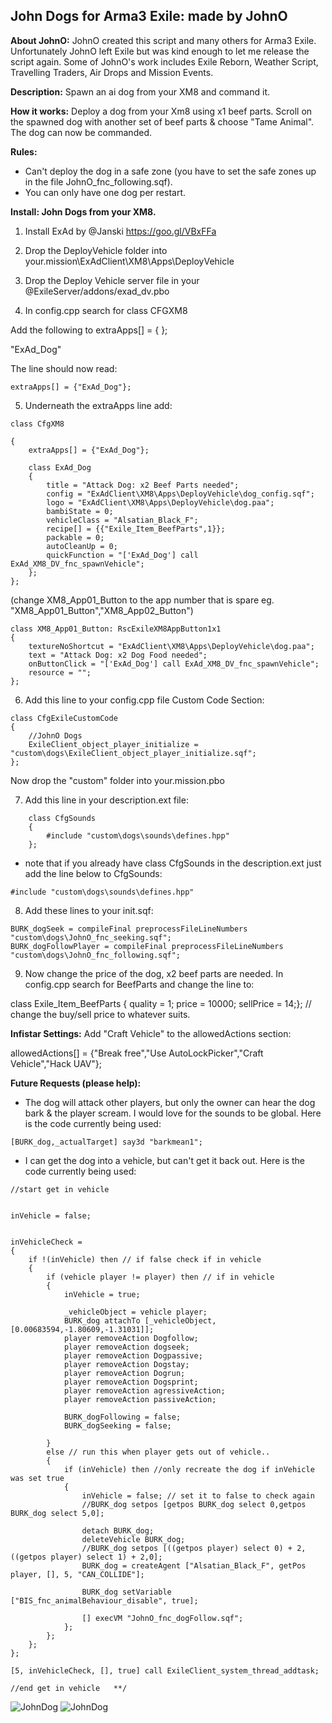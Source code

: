 ## John Dogs for Arma3 Exile: made by JohnO

**About JohnO:** JohnO created this script and many others for Arma3 Exile. Unfortunately JohnO left Exile but was kind enough to let me release the script again. Some of JohnO's work includes Exile Reborn, Weather Script, Travelling Traders, Air Drops and Mission Events.

**Description:** Spawn an ai dog from your XM8 and command it. 

**How it works:** Deploy a dog from your Xm8 using x1 beef parts. Scroll on the spawned dog with another set of beef parts & choose "Tame Animal". The dog can now be commanded. 

**Rules:** 
+ Can't deploy the dog in a safe zone (you have to set the safe zones up in the file JohnO_fnc_following.sqf). 
+ You can only have one dog per restart. 


**Install: John Dogs from your XM8.**

1. Install ExAd by @Janski https://goo.gl/VBxFFa

2. Drop the DeployVehicle folder into your.mission\ExAdClient\XM8\Apps\DeployVehicle
   
3. Drop the Deploy Vehicle server file in your @ExileServer/addons/exad_dv.pbo 

4. In config.cpp search for class CFGXM8

Add the following to extraApps[] = { };

"ExAd_Dog" 

The line should now read:  
```
extraApps[] = {"ExAd_Dog"};
```
5. Underneath the extraApps line add:
```
class CfgXM8

{
	extraApps[] = {"ExAd_Dog"}; 
	
	class ExAd_Dog
	{
		title = "Attack Dog: x2 Beef Parts needed";
		config = "ExAdClient\XM8\Apps\DeployVehicle\dog_config.sqf";
		logo = "ExAdClient\XM8\Apps\DeployVehicle\dog.paa";
		bambiState = 0;
		vehicleClass = "Alsatian_Black_F";
		recipe[] = {{"Exile_Item_BeefParts",1}};
		packable = 0;
		autoCleanUp = 0;
		quickFunction = "['ExAd_Dog'] call ExAd_XM8_DV_fnc_spawnVehicle";
	};
}; 
```

(change XM8_App01_Button to the app number that is spare eg. "XM8_App01_Button","XM8_App02_Button") 
```
class XM8_App01_Button: RscExileXM8AppButton1x1
{
    textureNoShortcut = "ExAdClient\XM8\Apps\DeployVehicle\dog.paa";
    text = "Attack Dog: x2 Dog Food needed";
    onButtonClick = "['ExAd_Dog'] call ExAd_XM8_DV_fnc_spawnVehicle";
    resource = "";
}; 
```

6. Add this line to your config.cpp file Custom Code Section:
```
class CfgExileCustomCode 
{
	//JohnO Dogs
	ExileClient_object_player_initialize = "custom\dogs\ExileClient_object_player_initialize.sqf";
};
```
Now drop the "custom" folder into your.mission.pbo

7. Add this line in your description.ext file:

```
	class CfgSounds
	{
		#include "custom\dogs\sounds\defines.hpp"
	};

```
+ note that if you already have class CfgSounds in the description.ext just add the line below to CfgSounds:
```
#include "custom\dogs\sounds\defines.hpp"
```
8. Add these lines to your init.sqf:
```
BURK_dogSeek = compileFinal preprocessFileLineNumbers "custom\dogs\JohnO_fnc_seeking.sqf"; 
BURK_dogFollowPlayer = compileFinal preprocessFileLineNumbers "custom\dogs\JohnO_fnc_following.sqf"; 
```
9. Now change the price of the dog, x2 beef parts are needed. In config.cpp search for BeefParts and change the line to:

class Exile_Item_BeefParts { quality = 1; price = 10000; sellPrice = 14;}; // change the buy/sell price to whatever suits.

**Infistar Settings:**
Add "Craft Vehicle" to the allowedActions section:

allowedActions[] = {"Break free","Use AutoLockPicker","Craft Vehicle","Hack UAV"};

**Future Requests (please help):** 

+ The dog will attack other players, but only the owner can hear the dog bark & the player scream. I would love for the sounds to be global. Here is the code currently being used:
```
[BURK_dog,_actualTarget] say3d "barkmean1";
```
+ I can get the dog into a vehicle, but can't get it back out. Here is the code currently being used:
```
//start get in vehicle


inVehicle = false;


inVehicleCheck = 
{
	if !(inVehicle) then // if false check if in vehicle
	{	
		if (vehicle player != player) then // if in vehicle
		{
			inVehicle = true;
			
			_vehicleObject = vehicle player;
			BURK_dog attachTo [_vehicleObject, [0.00683594,-1.80609,-1.31031]];  
			player removeAction Dogfollow;
			player removeAction dogseek;
			player removeAction Dogpassive;
			player removeAction Dogstay;
			player removeAction Dogrun;
			player removeAction Dogsprint;
			player removeAction agressiveAction;
			player removeAction passiveAction;

			BURK_dogFollowing = false;
			BURK_dogSeeking = false;

		}
		else // run this when player gets out of vehicle..
		{
			if (inVehicle) then //only recreate the dog if inVehicle was set true
			{	
				inVehicle = false; // set it to false to check again
				//BURK_dog setpos [getpos BURK_dog select 0,getpos BURK_dog select 5,0];
				
				detach BURK_dog;
				deleteVehicle BURK_dog;
				//BURK_dog setpos [((getpos player) select 0) + 2,((getpos player) select 1) + 2,0];
				BURK_dog = createAgent ["Alsatian_Black_F", getPos player, [], 5, "CAN_COLLIDE"];

				BURK_dog setVariable ["BIS_fnc_animalBehaviour_disable", true];

				[] execVM "JohnO_fnc_dogFollow.sqf";
			};
		};
	};
};

[5, inVehicleCheck, [], true] call ExileClient_system_thread_addtask;

//end get in vehicle   **/
```
![JohnDog](https://github.com/aussie-battler/John-Dogs/blob/master/20180105215828_1.jpg?raw=true)
![JohnDog](https://github.com/aussie-battler/John-Dogs/blob/master/20180105225703_1.jpg)
